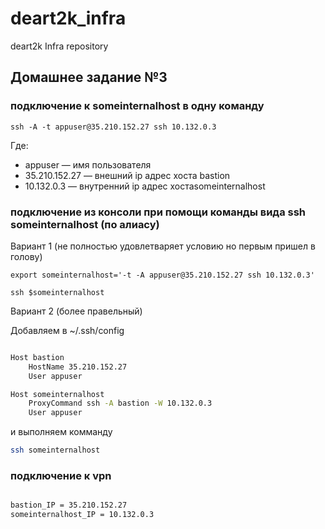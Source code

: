 # deart2k_infra
deart2k Infra repository


## Домашнее задание №3  

### подключение к someinternalhost в одну команду   

```ssh -A -t appuser@35.210.152.27 ssh 10.132.0.3 ```  

Где:  
- appuser — имя пользователя  
- 35.210.152.27 —  внешний ip адрес хоста bastion  
- 10.132.0.3  — внутренний ip адрес хостаsomeinternalhost  

### подключение из консоли при помощи команды вида ssh someinternalhost (по алиасу)

Вариант 1 (не полностью удовлетваряет условию но первым пришел в голову)

```
export someinternalhost='-t -A appuser@35.210.152.27 ssh 10.132.0.3'

ssh $someinternalhost
```

Вариант 2 (более правельный)

Добавляем в ~/.ssh/config  

```bash

Host bastion
    HostName 35.210.152.27
    User appuser

Host someinternalhost
    ProxyCommand ssh -A bastion -W 10.132.0.3 
    User appuser

```

и выполняем комманду 
```bash
ssh someinternalhost
```

### подключение к vpn  

```bash

bastion_IP = 35.210.152.27
someinternalhost_IP = 10.132.0.3

```
